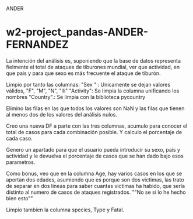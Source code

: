 ANDER
# w2-project_pandas-ANDER-FERNANDEZ


La intención del análisis es, suponiendo que la base de datos representa fielmente el total de ataques de tiburones mundial,
ver que actividad, en que pais y para que sexo es más frecuente el ataque de tiburón.

Limpio por tanto las columnas:
 "Sex " : Unicamente se dejan valores válidos, "F", "M", "N", "lli"
 "Activity": Se limpia la columna unificando los nombres
 "Country".: Se limpia con la biblioteca pycountry

Elimino las filas en las que todos los valores son NaN y las filas que tienen al menos dos de los valores del análisis nulos.

Creo una nueva DF a parte con las tres columnas, acumulo para conocer el total de casos para cada combinación posible. Y calculo el porcentaje de cada caso.

Genero un apartado para que el usuario pueda introducir su sexo, pais y actividad y le devuelva el porcentaje de casos que se han dado bajo esos parametros.


Como bonus, veo que en la columna Age, hay varios casos en los que se aportan dos edades, asumiendo que es porque son dos victimas, 
las trato de separar en dos lineas para saber cuantas victimas ha habido, que sería distinto al numero de casos de ataques registrados. 
""No se si lo he hecho bien esto""

Limpio tambien la columna species, Type y Fatal.